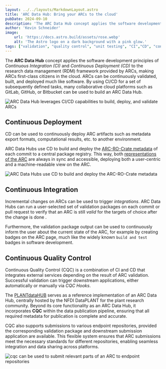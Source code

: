 ```yaml
---
layout: ../../layouts/MarkdownLayout.astro
title: 'ARC Data Hub: Bring your ARCs to the cloud'
pubDate: 2024-09-10
description: 'The ARC Data Hub concept applies the software development principles of CI/CD to the research data management framework provided by ARCs, making ARCs first-class citizens in the cloud.'
author: 'Kevin Schneider'
image:
    url: 'https://docs.astro.build/assets/rose.webp'
    alt: 'The Astro logo on a dark background with a pink glow.'
tags: ["validation", "quality control", "unit testing", "CI","CD", "continuous integration", "continuous deployment", "continuous quality control"]
---
```


The **ARC Data Hub** concept applies the software development principles of _Continuous Integration (CI)_ and _Continuous Deployment (CD)_ to the research data management (RDM) framework provided by ARCs, making ARCs first-class citizens in the cloud.
ARCs can be continuously validated, built, and deployed much like software.
By using CI/CD for a set of subsequently defined tasks, many collaborative cloud platforms such as GitLab, GitHub, or Bitbucket can be used to build an ARC Data Hub.

![ARC Data Hub leverages CI/CD capabilities to build, deploy, and validate ARCs](/arc-data-hub-overview.png)

## Continuous Deployment

CD can be used to continuously deploy ARC artifacts such as metadata export formats, computational results, etc. to another environment.

ARC Data Hubs use CD to build and deploy the [ARC-RO-Crate metadata]({{INTERNAL_DEV_REPRESENTATION_RO_CRATE}}) of each commit to a central package registry.
This way, both [representations of the ARC]({{INTERNAL_DEV_REPRESENTATION}}) are always in sync and accessible, deploying both a user-centric and a machine-readable view on the ARC.

![ARC Data Hubs use CD to build and deploy the ARC-RO-Crate metadata](/ci-cd-arc-application.png)

## Continuous Integration

Incremental changes on ARCs can be used to trigger _integrations_.
ARC Data Hubs can run a user-selected set of validation packages on each commit or pull request to verify that an ARC is still _valid_ for the targets of choice after the change is done .

Furthermore, the validation package output can be used to continuously inform the user about the current state of the ARC, for example by creating badges on the ARC page, much like the widely known `build and test` badges in software development.

## Continuous Quality Control

Continuous Quality Control (CQC) is a combination of CI and CD that integrates external services depending on the result of ARC validation.
Successful validation can trigger downstream applications, either automatically or manually via _CQC Hooks_.

The [PLANTdataHUB]({{DATAPLANT_ARC_HUB}}) serves as a reference implementation of an ARC Data Hub, centrally hosted by the NFDI DataPLANT for the plant research community.
Beyond its core functionality as an ARC Data Hub, it incorporates **CQC** within the data publication pipeline, ensuring that all required metadata for publication is complete and accurate.

CQC also supports submissions to various endpoint repositories, provided the corresponding validation package and downstream submission application are available.
This flexible system ensures that ARC submissions meet the necessary standards for different repositories, enabling seamless integration and data sharing across platforms.

![cqc can be used to submit relevant parts of an ARC to endpoint repositories](/ci-cd-cqc.png)
